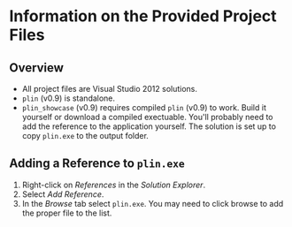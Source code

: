 # Information on the Provided Project Files

## Overview

* All project files are Visual Studio 2012 solutions.
* `plin` (v0.9) is standalone.
* `plin_showcase` (v0.9) requires compiled `plin` (v0.9) to work. Build it yourself or download a compiled exectuable. You'll probably need to add the reference to the application yourself. The solution is set up to copy `plin.exe` to the output folder.

## Adding a Reference to `plin.exe`

1. Right-click on *References* in the *Solution Explorer*.
2. Select *Add Reference*.
3. In the *Browse* tab select `plin.exe`. You may need to click browse to add the proper file to the list.
